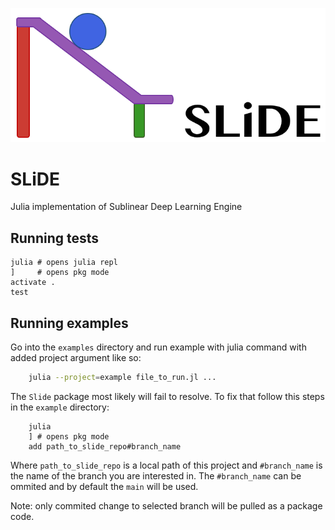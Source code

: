 <p align="center">
    <a href="https://github.com/GrJulia/slide">
        <img src="logo.png">
    </a>
</p>

# SLiDE
Julia implementation of Sublinear Deep Learning Engine

## Running tests

```
julia # opens julia repl
]     # opens pkg mode
activate .
test
```

## Running examples
Go into the `examples` directory and run example with julia command with added project argument like so:
```bash
    julia --project=example file_to_run.jl ...
```
The `Slide` package most likely will fail to resolve. To fix that follow this steps in the `example` directory:
```
    julia
    ] # opens pkg mode
    add path_to_slide_repo#branch_name
```
Where `path_to_slide_repo` is a local path of this project and `#branch_name` is the name of the branch you are interested in.
The `#branch_name` can be ommited and by default the `main` will be used.

Note: only commited change to selected branch will be pulled as a package code.